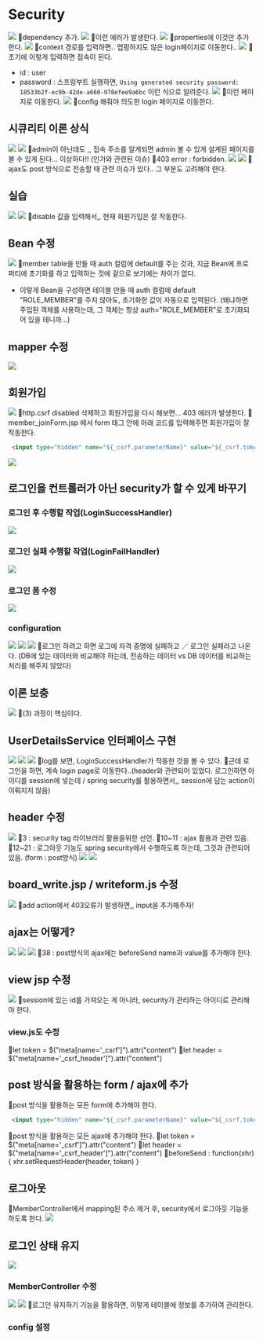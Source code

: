 # Security
![](../image/Pasted%20image%2020240425171208.png)
📌dependency 추가.
![](../image/Pasted%20image%2020240425171402.png)
📌이런 에러가 발생한다.
![](../image/Pasted%20image%2020240425171436.png)
📌properties에 이것만 추가한다.
![](../image/Pasted%20image%2020240425171634.png)
📌context 경로를 입력하면.. 맵핑하지도 않은 login페이지로 이동한다..
![](../image/Pasted%20image%2020240425171913.png)
📌초기에 이렇게 입력하면 접속이 된다.
- id : user 
- password : 스프링부트 실행하면, `Using generated security password: 18533b2f-ec9b-42de-a660-978efee9a6bc` 이런 식으로 알려준다. 
![](../image/Pasted%20image%2020240425171944.png)
📌이런 페이지로 이동한다.
![](../image/Pasted%20image%2020240425171958.png)
📌config 해줘야 의도한 login 페이지로 이동한다.


## 시큐리티 이론 상식
![](../image/Pasted%20image%2020240425172526.png)
![](../image/Pasted%20image%2020240425172858.png)
📌admin이 아닌데도 ,, 접속 주소를 알게되면 admin 볼 수 있게 설계된 페이지를 볼 수 있게 된다... 이상하다!! (인가와 관련된 이슈)
📌403 error : forbidden.
![](../image/Pasted%20image%2020240425173559.png)
![](../image/Pasted%20image%2020240425174210.png)
📌ajax도 post 방식으로 전송할 때 관련 이슈가 있다.. 그 부분도 고려해야 한다.



## 실습
![](../image/Pasted%20image%2020240426092620.png)
![](../image/Pasted%20image%2020240426093248.png)
📌disable 값을 입력해서,, 현재 회원가입은 잘 작동한다.



## Bean 수정
![](../image/Pasted%20image%2020240426093401.png)
📌member table을 만들 때 auth 컬럼에 default를 주는 것과, 지금 Bean에 프로퍼티에 초기화를 하고 입력하는 것에 겉으로 보기에는 차이가 없다.
- 이렇게 Bean을 구성하면 테이블 만들 때 auth 컬럼에 default "ROLE_MEMBER"를 주지 않아도, 초기화한 값이 자동으로 입력된다. (왜냐하면 주입된 객체를 사용하는데, 그 객체는 항상 auth="ROLE_MEMBER"로 초기화되어 있을 테니까...)


## mapper 수정
![](../image/Pasted%20image%2020240426093700.png)



## 회원가입
![](../image/Pasted%20image%2020240426101505.png)
📌http.csrf disabled 삭제하고 회원가입을 다시 해보면... 403 에러가 발생한다.
📌member_joinForm.jsp 에서 form 태그 안에 아래 코드를 입력해주면 회원가입이 잘 작동한다.
```HTML
 <input type="hidden" name="${_csrf.parameterName}" value="${_csrf.token}">
```
![](../image/Pasted%20image%2020240426101702.png)



## 로그인을 컨트롤러가 아닌 security가 할 수 있게 바꾸기
### 로그인 후 수행할 작업(LoginSuccessHandler)
![](../image/Pasted%20image%2020240426103701.png)


### 로그인 실패 수행할 작업(LoginFailHandler)
![](../image/Pasted%20image%2020240426104354.png)



### 로그인 폼 수정
![](../image/Pasted%20image%2020240426110151.png)



### configuration
![](../image/Pasted%20image%2020240426110745.png)
![](../image/Pasted%20image%2020240426111553.png)
![](../image/Pasted%20image%2020240426112326.png)
📌로그인 하려고 하면 로그에 자격 증명에 실패하고 ／ 로그인 실패라고 나온다. (DB에 있는 데이터와 비교해야 하는데, 전송하는 데이터 vs DB 데이터를 비교하는 처리를 해주지 않았다)


## 이론 보충
![](../image/Pasted%20image%2020240426113357.png)
📌(3) 과정이 핵심이다.



## UserDetailsService 인터페이스 구현
![](../image/Pasted%20image%2020240426114657.png)
![](../image/Pasted%20image%2020240426120606.png)
![](../image/Pasted%20image%2020240426121305.png)
📌log를 보면, LoginSuccessHandler가 작동한 것을 볼 수 있다.
📌근데 로그인을 하면, 계속 login page로 이동한다..(header와 관련되어 있었다. 로그인하면 아이디를 session에 넣는데 / spring security를 활용하면서,, session에 담는 action이 이뤄지지 않음)

## header 수정
![](../image/Pasted%20image%2020240426122158.png)
📌3 : security tag 라이브러리 활용을위한 선언.
📌10~11 : ajax 활용과 관련 있음.
📌12~21 : 로그아웃 기능도 spring security에서 수행하도록 하는데, 그것과 관련되어 있음. (form : post방식)
![](../image/Pasted%20image%2020240426122823.png)
![](../image/Pasted%20image%2020240426124059.png)



## board_write.jsp / writeform.js 수정
![](../image/Pasted%20image%2020240426141307.png)
📌add action에서 403오류가 발생하면,, input을 추가해주자!



## ajax는 어떻게?
![](../image/Pasted%20image%2020240426143144.png)
![](../image/Pasted%20image%2020240426143254.png)
![](../image/Pasted%20image%2020240426143719.png)
📌38 : post방식의 ajax에는 beforeSend name과 value를 추가해야 한다.  



## view jsp 수정
![](../image/Pasted%20image%2020240426150913.png)
📌session에 있는 id를 가져오는 게 아니라, security가 관리하는 아이디로 관리해야 한다.

### view.js도 수정
📌let token = $("meta\[name='\_csrf']").attr("content")
📌let header = $("meta\[name='\_csrf_header']").attr("content")


## post 방식을 활용하는 form / ajax에 추가
📌post 방식을 활용하는 모든 form에 추가해야 한다.
```HTML
 <input type="hidden" name="${_csrf.parameterName}" value="${_csrf.token}">
```
📌post 방식을 활용하는 모든 ajax에 추가해야 한다.
📌let token = $("meta\[name='\_csrf']").attr("content")
📌let header = $("meta\[name='\_csrf_header']").attr("content")
📌beforeSend : function(xhr) { xhr.setRequestHeader(header, token) }




## 로그아웃
📌MemberController에서 mapping된 주소 제거 후, security에서 로그아웃 기능을 하도록 한다.
![](../image/Pasted%20image%2020240426164943.png)




## 로그인 상태 유지
![](../image/Pasted%20image%2020240426171430.png)
### MemberController 수정
![](../image/Pasted%20image%2020240426171952.png)
![](../image/Pasted%20image%2020240426172744.png)
📌로그인 유지하기 기능을 활용하면, 이렇게 테이블에 정보를 추가하여 관리한다.

### config 설정
